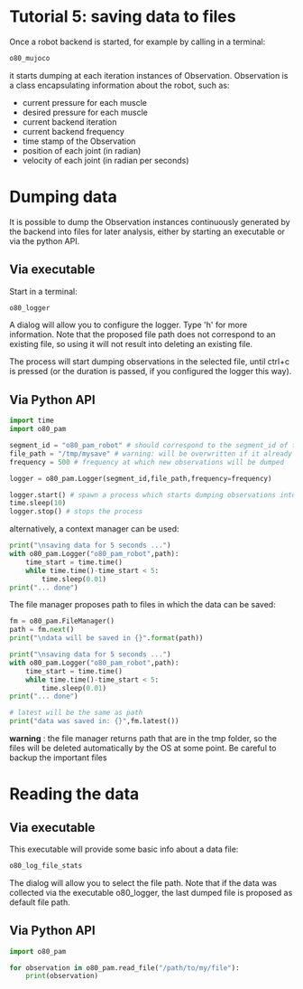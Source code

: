 # Tutorial 5: saving data to files

Once a robot backend is started, for example by calling in a terminal:

```bash
o80_mujoco
```

it starts dumping at each iteration instances of Observation. Observation is a class encapsulating information about the robot, such as:
- current pressure for each muscle
- desired pressure for each muscle 
- current backend iteration
- current backend frequency
- time stamp of the Observation
- position of each joint (in radian)
- velocity of each joint (in radian per seconds)

# Dumping data

It is possible to dump the Observation instances continuously generated by the backend into files for later analysis, either by starting an executable or via the python API.

## Via executable

Start in a terminal:

```bash
o80_logger
```

A dialog will allow you to configure the logger. Type 'h' for more information. Note that the proposed file path does not correspond to an existing file, so using it will not result into deleting an existing file.

The process will start dumping observations in the selected file, until ctrl+c is pressed (or the duration is passed, if you configured the logger this way).

## Via Python API

```python
import time
import o80_pam

segment_id = "o80_pam_robot" # should correspond to the segment_id of the backend robot
file_path = "/tmp/mysave" # warning: will be overwritten if it already exists
frequency = 500 # frequency at which new observations will be dumped 

logger = o80_pam.Logger(segment_id,file_path,frequency=frequency)

logger.start() # spawn a process which starts dumping observations into the file
time.sleep(10)
logger.stop() # stops the process
```
alternatively, a context manager can be used:

```python
print("\nsaving data for 5 seconds ...")
with o80_pam.Logger("o80_pam_robot",path):
    time_start = time.time()
    while time.time()-time_start < 5:
        time.sleep(0.01)
print("... done")
```
The file manager proposes path to files in which the data can be saved:

```python
fm = o80_pam.FileManager()
path = fm.next()
print("\ndata will be saved in {}".format(path))

print("\nsaving data for 5 seconds ...")
with o80_pam.Logger("o80_pam_robot",path):
    time_start = time.time()
    while time.time()-time_start < 5:
        time.sleep(0.01)
print("... done")

# latest will be the same as path
print("data was saved in: {}",fm.latest())
``` 
**warning** : the file manager returns path that are in the tmp folder, so the files will be deleted automatically by the OS at some point. Be careful to backup the important files


# Reading the data

## Via executable

This executable will provide some basic info about a data file:

```bash
o80_log_file_stats
```

The dialog will allow you to select the file path. Note that if the data was collected via the executable o80_logger, the last dumped file is proposed as default file path.

## Via Python API

```python
import o80_pam

for observation in o80_pam.read_file("/path/to/my/file"):
    print(observation)
```
